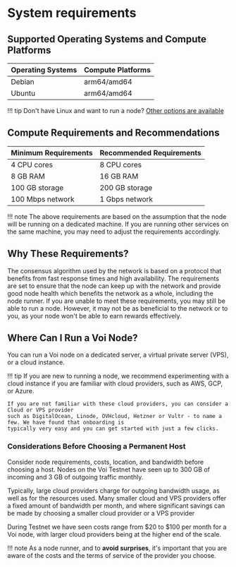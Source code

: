 # System requirements

## Supported Operating Systems and Compute Platforms

| Operating Systems | Compute Platforms |
|-------------------|-------------------|
| Debian            | arm64/amd64       |
| Ubuntu            | arm64/amd64       |

!!! tip
    Don't have Linux and want to run a node? [Other options are available](../../getting-started/introduction/)

## Compute Requirements and Recommendations

| Minimum Requirements | Recommended Requirements |
|----------------------|--------------------------|
| 4 CPU cores          | 8 CPU cores              |
| 8 GB RAM             | 16 GB RAM                |
| 100 GB storage       | 200 GB storage           |
| 100 Mbps network     | 1 Gbps network           |

!!! note
    The above requirements are based on the assumption that the node will be running on a dedicated machine.
    If you are running other services on the same machine, you may need to adjust the requirements accordingly.

## Why These Requirements?

The consensus algorithm used by the network is based on a protocol
that benefits from fast response times and high availability.
The requirements are set to ensure that the node can keep up with the network and provide good node health which
benefits the network as a whole, including the node runner.
If you are unable to meet these requirements, you may still be able to run a node.
However, it may not be as beneficial to the network or to you,
as your node won't be able to earn rewards effectively.

## Where Can I Run a Voi Node?

You can run a Voi node on a dedicated server, a virtual private server (VPS), or a cloud instance.

!!! tip
    If you are new to running a node,
    we recommend experimenting with a cloud instance if you are familiar with cloud providers, such as AWS, GCP, or Azure.

    If you are not familiar with these cloud providers, you can consider a Cloud or VPS provider
    such as DigitalOcean, Linode, OVHcloud, Hetzner or Vultr - to name a few. We have found that onboarding is
    typically very easy and you can get started with just a few clicks.

### Considerations Before Choosing a Permanent Host

Consider node requirements, costs, location, and bandwidth before choosing a host.
Nodes on the Voi Testnet have seen up to 300 GB of incoming and 3 GB of outgoing traffic monthly.

Typically, large cloud providers charge for outgoing bandwidth usage, as well as for the resources used.
Many smaller cloud and VPS providers offer a fixed amount of bandwidth per month,
and where significant savings can be made by choosing a smaller cloud provider or a VPS provider

During Testnet we have seen costs range from $20 to $100 per month for a Voi node,
with larger cloud providers being at the higher end of the scale.

!!! note
    As a node runner, and to **avoid surprises**, it's important that you are aware of the costs
    and the terms of service of the provider you choose.
